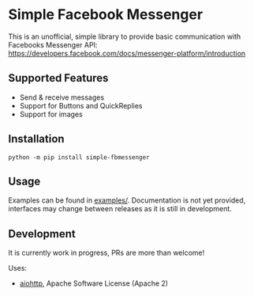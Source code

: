 # Simple Facebook Messenger
This is an unofficial, simple library to provide basic communication with Facebooks Messenger API: https://developers.facebook.com/docs/messenger-platform/introduction

## Supported Features
* Send & receive messages
* Support for Buttons and QuickReplies
* Support for images

## Installation
```
python -m pip install simple-fbmessenger
```

## Usage
Examples can be found in [examples/](https://github.com/eknoes/simple-fbmessenger/tree/main/examples).
Documentation is not yet provided, interfaces may change between releases as it is still in development.

## Development
It is currently work in progress, PRs are more than welcome!

Uses: 
* [aiohttp](https://github.com/aio-libs/aiohttp), Apache Software License (Apache 2)